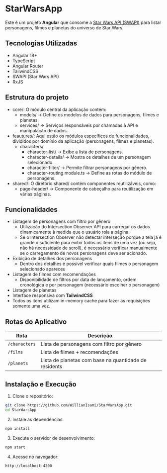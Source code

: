 # StarWarsApp

Este é um projeto **Angular** que consome a [Star Wars API (SWAPI)](https://swapi.dev/) para listar personagens, filmes e planetas do universo de Star Wars.

## Tecnologias Utilizadas
- Angular 18+
- TypeScript
- Angular Router
- TailwindCSS
- SWAPI (Star Wars API)
- RxJS

## Estrutura do projeto
- core/: O módulo central da aplicação contém:
  - models/ → Define os modelos de dados para personagens, filmes e planetas.
  - services/ → Serviços responsáveis por chamadas à API e manipulação de dados.
- feautures/: Aqui estão os módulos específicos de funcionalidades, divididos por domínio da aplicação (personagens, filmes e planetas).
  - characters/
    - character-list/ → Exibe a lista de personagens.
    - character-details/ → Mostra os detalhes de um personagem selecionado.
    - character-filter/ → Permite filtrar personagens por gênero.
    - character-routing.module.ts → Define as rotas do módulo de personagens.
- shared/: O diretório shared/ contém componentes reutilizáveis, como:
  - page-header/ → Componente de cabeçalho para reutilização em várias páginas.

## Funcionalidades
- Listagem de personagens com filtro por gênero
  - Utilização do Intersection Observer API para carregar os dados dinamicamente à medida que o usuário rola a página.
  - Se o Intersection Observer não detectar interseção porque a tela já é grande o suficiente para exibir todos os itens de uma vez (ou seja, não há necessidade de scroll), é necessário verificar manualmente se o carregamento de novos personagens deve ser acionado.
- Exibição de detalhes dos personagens
  - Dentro dos detalhes é possível verificar quais filmes o personagem selecionado apareceu
- Listagem de filmes com recomendações
  - Disponibilidade de filtros por data de lançamento, ordem cronológica e por personagem (necessário escolher o personagem)
- Listagem de planetas
- Interface responsiva com **TailwindCSS**
- Todos os itens utilizam in-memory cache para fazer as requisições somente uma vez.

## Rotas do Aplicativo
| Rota            | Descrição |
|----------------|----------|
| `/characters`  | Lista de personagens com filtro por gênero |
| `/films`       | Lista de filmes + recomendações |
| `/planets`     | Lista de planetas com base na quantidade de residents |

## Instalação e Execução
1. Clone o repositório:
```bash
git clone https://github.com/WillianIsami/StarWarsApp.git
cd StarWarsApp
```

2. Instale as dependências:
```bash
npm install
```

3. Execute o servidor de desenvolvimento:
```bash
npm start
```

4. Acesse no navegador:
```bash
http://localhost:4200
```
